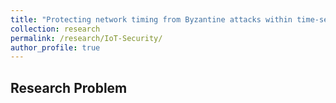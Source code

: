 ```yaml
---
title: "Protecting network timing from Byzantine attacks within time-sensitive IoT networks"
collection: research
permalink: /research/IoT-Security/
author_profile: true
---
```


## Research Problem
